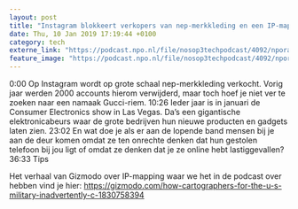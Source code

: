 ```yaml
---
layout: post
title: "Instagram blokkeert verkopers van nep-merkkleding en een IP-mapping horrorverhaal"
date: Thu, 10 Jan 2019 17:19:44 +0100
category: tech
externe_link: "https://podcast.npo.nl/file/nosop3techpodcast/4092/nporadio1_nosop3techpodcast_20190110_instagram-blokkeert-verkopers-van-nep-merkkleding-en-een-ip-mapping-horrorverhaal.mp3"
feature_image: "https://podcast.npo.nl/file/nosop3techpodcast/4092/nporadio1_nosop3techpodcast_20190110_instagram-blokkeert-verkopers-van-nep-merkkleding-en-een-ip-mapping-horrorverhaal.mp3"
---
```


0:00 Op Instagram wordt op grote schaal nep-merkkleding verkocht. Vorig jaar werden 2000 accounts hierom verwijderd, maar toch hoef je niet ver te zoeken naar een namaak Gucci-riem.
10:26 Ieder jaar is in januari de Consumer Electronics show in Las Vegas. Da’s een gigantische elektronicabeurs waar de grote bedrijven hun nieuwe producten en gadgets laten zien.
23:02 En wat doe je als er aan de lopende band mensen bij je aan de deur komen omdat ze ten onrechte denken dat hun gestolen telefoon bij jou ligt of omdat ze  denken dat je ze online hebt lastiggevallen?
36:33 Tips

Het verhaal van Gizmodo over IP-mapping waar we het in de podcast over hebben vind je hier: https://gizmodo.com/how-cartographers-for-the-u-s-military-inadvertently-c-1830758394<img src="http://feeds.feedburner.com/~r/nosop3-tech-podcast/~4/y7bK7sVj3Bo" height="1" width="1" alt=""/>
